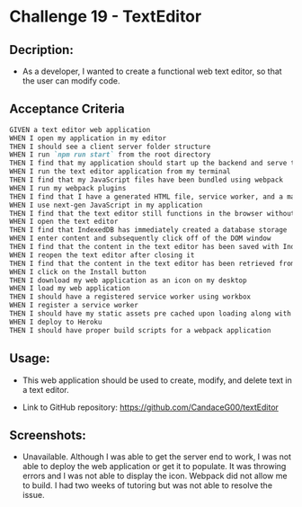 # Challenge 19 - TextEditor

## Decription: 

* As a developer, I wanted to create a functional web text editor, so that the user can modify code.

## Acceptance Criteria

```md
GIVEN a text editor web application
WHEN I open my application in my editor
THEN I should see a client server folder structure
WHEN I run `npm run start` from the root directory
THEN I find that my application should start up the backend and serve the client
WHEN I run the text editor application from my terminal
THEN I find that my JavaScript files have been bundled using webpack
WHEN I run my webpack plugins
THEN I find that I have a generated HTML file, service worker, and a manifest file
WHEN I use next-gen JavaScript in my application
THEN I find that the text editor still functions in the browser without errors
WHEN I open the text editor
THEN I find that IndexedDB has immediately created a database storage
WHEN I enter content and subsequently click off of the DOM window
THEN I find that the content in the text editor has been saved with IndexedDB
WHEN I reopen the text editor after closing it
THEN I find that the content in the text editor has been retrieved from our IndexedDB
WHEN I click on the Install button
THEN I download my web application as an icon on my desktop
WHEN I load my web application
THEN I should have a registered service worker using workbox
WHEN I register a service worker
THEN I should have my static assets pre cached upon loading along with subsequent pages and static assets
WHEN I deploy to Heroku
THEN I should have proper build scripts for a webpack application
```

## Usage:

* This web application should be used to create, modify, and delete text in a text editor.

* Link to GitHub repository: https://github.com/CandaceG00/textEditor


## Screenshots:

* Unavailable. Although I was able to get the server end to work, I was not able to deploy the web application or get it to populate. It was throwing errors and I was not able to display the icon. Webpack did not allow me to build. I had two weeks of tutoring but was not able to resolve the issue.

